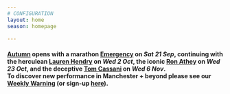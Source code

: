```yaml
---
# CONFIGURATION
layout: home
season: homepage

---
```

#### [Autumn](/current/2019-autumnwinter) opens with a marathon [Emergency](/current/2019-emergency) on *Sat 21 Sep*, continuing with the herculean [Lauren Hendry](/current/2019-autumnwinter/hendry) on *Wed 2 Oct*, the iconic [Ron Athey](/current/2019-autumnwinter/athey) on *Wed 23 Oct*, and the deceptive [Tom Cassani](/current/2019-autumnwinter/cassani) on *Wed 6 Nov*.<br>To discover new performance in Manchester + beyond please see our <a href="http://wordofwarning.posthaven.com" target="_blank">Weekly Warning</a> (or sign-up <a href="http://eepurl.com/i_Odb" target="_blank">here</a>).
